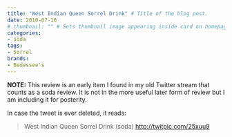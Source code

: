 ```yaml
---
title: "West Indian Queen Sorrel Drink" # Title of the blog post.
date: 2010-07-16
# thumbnail: "" # Sets thumbnail image appearing inside card on homepage.
categories:
- soda
tags:
- Sorrel
brands:
- Bedessee's
---
```


**NOTE:** This review is an early item I found in my old Twitter stream that counts as a soda review. It is not in the more useful later form of review but I am including it for posterity.

<!-- \{\{< tweet 18727825322 >\}\} -->

In case the tweet is ever deleted, it reads:
> West Indian Queen Sorrel Drink (soda) http://twitpic.com/25xuu9